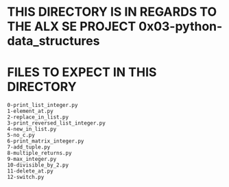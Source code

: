 # THIS DIRECTORY IS IN REGARDS TO THE ALX SE PROJECT 0x03-python-data_structures

# FILES TO EXPECT IN THIS DIRECTORY
    0-print_list_integer.py
    1-element_at.py
    2-replace_in_list.py
    3-print_reversed_list_integer.py
    4-new_in_list.py
    5-no_c.py
    6-print_matrix_integer.py
    7-add_tuple.py
    8-multiple_returns.py
    9-max_integer.py
    10-divisible_by_2.py
    11-delete_at.py
    12-switch.py
    
    